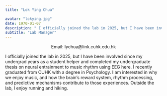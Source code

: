 ```yaml
---
title: "Lok Ying Chua"

avatar: "lokying.jpg"
date: 1970-01-07
description: " I officially joined the lab in 2025, but I have been involved since my undergrad years..."
subtitle: "Lab Manager"
---
```

<p align="center">
    Email: lychua@link.cuhk.edu.hk
</p>

 I officially joined the lab in 2025, but I have been involved since my undergrad years as a student helper and completed my undergraduate thesis on neural entrainment to music rhythm using EEG here. I recently graduated from CUHK with a degree in Psychology. I am interested in why we enjoy music, and how the brain’s reward system, rhythm processing, and predictive mechanisms contribute to those experiences. Outside the lab, I enjoy running and hiking.
